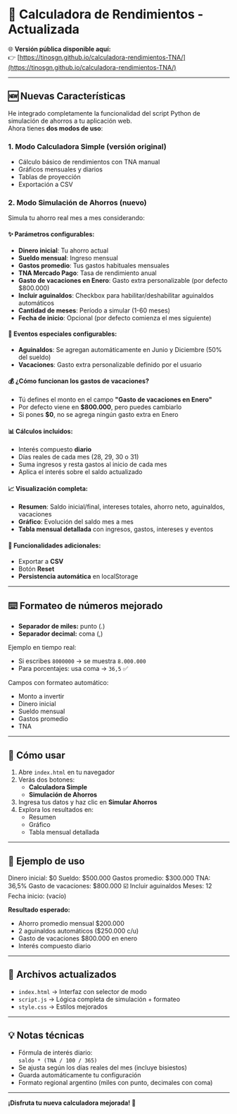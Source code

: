 # 🧮 Calculadora de Rendimientos - Actualizada

🌐 **Versión pública disponible aquí:**  
👉 [https://tinosgn.github.io/calculadora-rendimientos-TNA/](https://tinosgn.github.io/calculadora-rendimientos-TNA/)

---

## 🆕 Nuevas Características

He integrado completamente la funcionalidad del script Python de simulación de ahorros a tu aplicación web.  
Ahora tienes **dos modos de uso**:

### 1. **Modo Calculadora Simple** (versión original)

- Cálculo básico de rendimientos con TNA manual
- Gráficos mensuales y diarios
- Tablas de proyección
- Exportación a CSV

### 2. **Modo Simulación de Ahorros** (nuevo)

Simula tu ahorro real mes a mes considerando:

#### ✨ Parámetros configurables:

- **Dinero inicial**: Tu ahorro actual
- **Sueldo mensual**: Ingreso mensual
- **Gastos promedio**: Tus gastos habituales mensuales
- **TNA Mercado Pago**: Tasa de rendimiento anual
- **Gasto de vacaciones en Enero**: Gasto extra personalizable (por defecto $800.000)
- **Incluir aguinaldos**: Checkbox para habilitar/deshabilitar aguinaldos automáticos
- **Cantidad de meses**: Período a simular (1-60 meses)
- **Fecha de inicio**: Opcional (por defecto comienza el mes siguiente)

#### 🎁 Eventos especiales configurables:

- **Aguinaldos**: Se agregan automáticamente en Junio y Diciembre (50% del sueldo)
- **Vacaciones**: Gasto extra personalizable definido por el usuario

#### 💰 ¿Cómo funcionan los gastos de vacaciones?

- Tú defines el monto en el campo **"Gasto de vacaciones en Enero"**
- Por defecto viene en **$800.000**, pero puedes cambiarlo
- Si pones **$0**, no se agrega ningún gasto extra en Enero

#### 📊 Cálculos incluidos:

- Interés compuesto **diario**
- Días reales de cada mes (28, 29, 30 o 31)
- Suma ingresos y resta gastos al inicio de cada mes
- Aplica el interés sobre el saldo actualizado

#### 📈 Visualización completa:

- **Resumen**: Saldo inicial/final, intereses totales, ahorro neto, aguinaldos, vacaciones
- **Gráfico**: Evolución del saldo mes a mes
- **Tabla mensual detallada** con ingresos, gastos, intereses y eventos

#### 💾 Funcionalidades adicionales:

- Exportar a **CSV**
- Botón **Reset**
- **Persistencia automática** en localStorage

---

## ⌨️ Formateo de números mejorado

- **Separador de miles:** punto (.)
- **Separador decimal:** coma (,)

Ejemplo en tiempo real:

- Si escribes `8000000` → se muestra `8.000.000`
- Para porcentajes: usa coma → `36,5` ✅

Campos con formateo automático:

- Monto a invertir
- Dinero inicial
- Sueldo mensual
- Gastos promedio
- TNA

---

## 🔄 Cómo usar

1. Abre `index.html` en tu navegador
2. Verás dos botones:
   - **Calculadora Simple**
   - **Simulación de Ahorros**
3. Ingresa tus datos y haz clic en **Simular Ahorros**
4. Explora los resultados en:
   - Resumen
   - Gráfico
   - Tabla mensual detallada

---

## 📝 Ejemplo de uso

Dinero inicial: $0
Sueldo: $500.000
Gastos promedio: $300.000
TNA: 36,5%
Gasto de vacaciones: $800.000
☑️ Incluir aguinaldos
Meses: 12
Fecha inicio: (vacío)

**Resultado esperado:**

- Ahorro promedio mensual $200.000
- 2 aguinaldos automáticos ($250.000 c/u)
- Gasto de vacaciones $800.000 en enero
- Interés compuesto diario

---

## 🔧 Archivos actualizados

- `index.html` → Interfaz con selector de modo
- `script.js` → Lógica completa de simulación + formateo
- `style.css` → Estilos mejorados

---

## 💡 Notas técnicas

- Fórmula de interés diario:  
  `saldo * (TNA / 100 / 365)`
- Se ajusta según los días reales del mes (incluye bisiestos)
- Guarda automáticamente tu configuración
- Formato regional argentino (miles con punto, decimales con coma)

---

**¡Disfruta tu nueva calculadora mejorada! 🚀**
